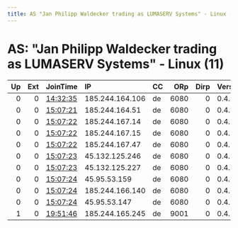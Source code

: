 ```yaml
---
title: AS "Jan Philipp Waldecker trading as LUMASERV Systems" - Linux (11)
---
```


# AS: "Jan Philipp Waldecker trading as LUMASERV Systems" - Linux (11)

|   Up |   Ext | JoinTime                                                                                              | IP              | CC   |   ORp |   Dirp | Version   | Contact                | Nickname           |   eFamMembers |
|-----:|------:|:------------------------------------------------------------------------------------------------------|:----------------|:-----|------:|-------:|:----------|:-----------------------|:-------------------|--------------:|
|    0 |     0 | [14:32:35](https://nusenu.github.io/OrNetStats/w/relay/E1824154E170462796F02333E5914D7D3C270D7C.html) | 185.244.164.106 | de   |  6080 |      0 | 0.4.6.8   | nomail@notexisting.net | lmtor1             |             1 |
|    0 |     0 | [15:07:21](https://nusenu.github.io/OrNetStats/w/relay/17DB9140304F8CA5394100CBBA5EAC89557DE086.html) | 185.244.164.51  | de   |  6080 |      0 | 0.4.6.8   | nomail@notexisting.net | lmtor2             |             1 |
|    0 |     0 | [15:07:22](https://nusenu.github.io/OrNetStats/w/relay/13FAA909857CC07B2C80435E72DAE4C631AEEB53.html) | 185.244.167.14  | de   |  6080 |      0 | 0.4.6.8   | nomail@notexisting.net | lmtor3             |             1 |
|    0 |     0 | [15:07:22](https://nusenu.github.io/OrNetStats/w/relay/A093F8B6417975A4F4C7AD10EE1234D0E745CF72.html) | 185.244.167.15  | de   |  6080 |      0 | 0.4.6.8   | nomail@notexisting.net | lmtor5             |             1 |
|    0 |     0 | [15:07:22](https://nusenu.github.io/OrNetStats/w/relay/C48F7051E1FCA459C982F52F629844431384B028.html) | 185.244.167.47  | de   |  6080 |      0 | 0.4.6.8   | nomail@notexisting.net | lmtor4             |             1 |
|    0 |     0 | [15:07:23](https://nusenu.github.io/OrNetStats/w/relay/FABA05CFA20A6C28D4E865E1ADDB4B9279DA6CA9.html) | 45.132.125.246  | de   |  6080 |      0 | 0.4.6.8   | nomail@notexisting.net | lmtor9             |             1 |
|    0 |     0 | [15:07:23](https://nusenu.github.io/OrNetStats/w/relay/FB598F5D346D0162A75A928B225D40752FF67BBE.html) | 45.132.125.227  | de   |  6080 |      0 | 0.4.6.8   | nomail@notexisting.net | lmtor6             |             1 |
|    0 |     0 | [15:07:24](https://nusenu.github.io/OrNetStats/w/relay/64AA93E756261D1048A3989C42DA557F0C19296B.html) | 45.95.53.159    | de   |  6080 |      0 | 0.4.6.8   | nomail@notexisting.net | lmtor8             |             1 |
|    0 |     0 | [15:07:24](https://nusenu.github.io/OrNetStats/w/relay/66C5699751A3D3D791C92377ACBA6C5BD73103B9.html) | 185.244.166.140 | de   |  6080 |      0 | 0.4.6.8   | nomail@notexisting.net | lmtor7             |             1 |
|    0 |     0 | [15:07:24](https://nusenu.github.io/OrNetStats/w/relay/C573FB76121CA8D8A2FF6737386583E5ADA8F5B8.html) | 45.95.53.147    | de   |  6080 |      0 | 0.4.6.8   | nomail@notexisting.net | lmtor10            |             1 |
|    1 |     0 | [19:51:46](https://nusenu.github.io/OrNetStats/w/relay/E35EB67A336764E5FE2B16DC2DED911A8BB07591.html) | 185.244.165.245 | de   |  9001 |      0 | 0.4.5.10  | None                   | bungeecloudrelay03 |             1 |
